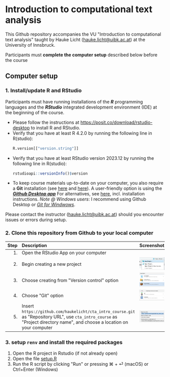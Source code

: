 # Introduction to computational text analysis


This Github repository accompanies the VU "Introduction to computational text analysis" taught by Hauke Licht (hauke.licht@uibk.ac.at) at the University of Innsbruck.

Participants must **complete the computer setup** described below before the course


## Computer setup

### 1. Install/update R and RStudio

Participants must have running installations of the **_R_** programming languages and the **_RStudio_** integrated development environment (IDE) at the beginning of the course.

- Please follow the instructions at https://posit.co/download/rstudio-desktop to install R and RStudio.
- Verify that you have at least R 4.2.0 by running the following line in R(studio):
  ```R
  R.version[["version.string"]]
  ```
- Verify that you have at least RStudio version 2023.12 by running the following line in R(studio):
  ```R
  rstudioapi::versionInfo()$version
  ```
- To keep course materials up-to-date on your computer, you also require a **Git** installation (see [here](https://rfortherestofus.com/2021/02/how-to-use-git-github-with-r) and [here](https://happygitwithr.com/rstudio-git-github.html)). A user-friendly option is using the [**_Github Desktop app_**](https://docs.github.com/en/desktop/installing-and-authenticating-to-github-desktop/installing-github-desktop) For alternatives, see [here](https://happygitwithr.com/install-git#install-git), incl. installation instructions. _Note @ Windows users_: I recommend using Github Desktop or [_Git for Windwows_](https://gitforwindows.org/).

Please contact the instructor (hauke.licht@uibk.ac.at) should you encounter issues or errors during setup.

### 2. Clone this repository from Github to your local computer


| Step | Description | Screenshot  |
| ----:|:----------- |:--:|
| 1. | Open the RStudio App on your computer | |
| 2. | Begin creating a new project |  ![](assets/setup/create_new_rstudio_project.png) |
| 3. | Choose creating from "Version control" option |  ![](assets/setup/create_new_project_from_vc.png) |
| 4. | Choose "Git" option |  ![](assets/setup/create_new_project_from_github.png) |
| 5. | Insert `https://github.com/haukelicht/cta_intro_course.git` as "Repository URL", use `cta_intro_course` as "Project directory name", and choose a location on your computer |  ![](assets/setup/create_new_project_clone_github.png) |

### 3. setup `renv` and install the required packages

1. Open the R project in Rstudio (if not already open)
2. Open the file [setup.R](./setup.R)
3. Run the R script by clicking "Run" or pressing ⌘ + ⏎ (macOS) or Ctrl+Enter (Windows)







